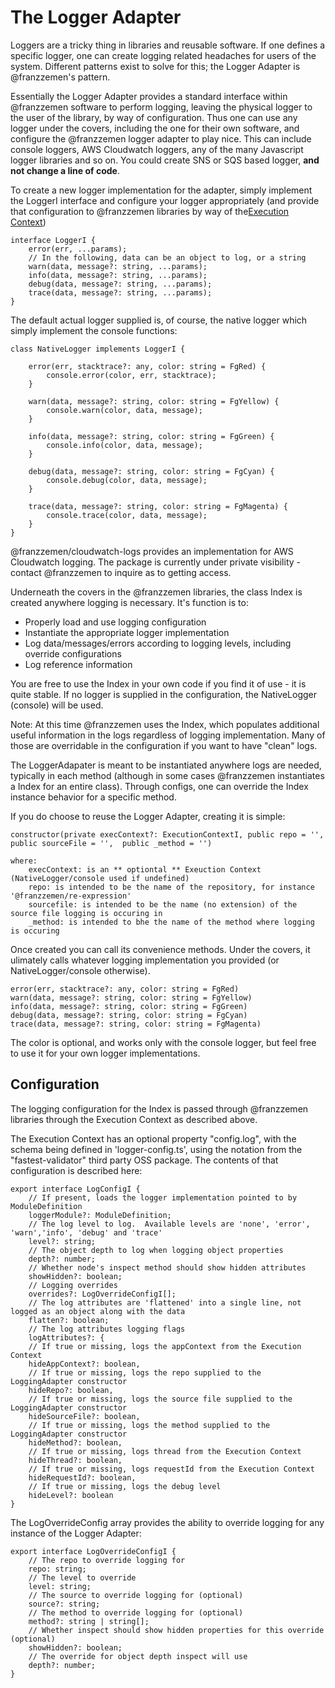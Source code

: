 # The Logger Adapter
Loggers are a tricky thing in libraries and reusable software.  If one defines a specific logger, one can create 
logging related headaches for users of the system.  Different patterns exist to solve for this; the Logger Adapter 
is @franzzemen's pattern.

Essentially the Logger Adapter provides a standard interface within @franzzemen software to perform logging, leaving 
the physical logger to the user of the library, by way of configuration.  Thus one can use any logger under the 
covers, including the one for their own software, and configure the @franzzemen logger adapter to play nice.  This 
can include console loggers, AWS Cloudwatch loggers, any of the many Javascript logger libraries and so on.  You 
could create SNS or SQS based logger, **and not change a line of code**.

To create a new logger implementation for the adapter, simply implement the LoggerI interface and configure your 
logger appropriately (and provide that configuration to @franzzemen libraries by way of the[Execution Context](../execution-context.md))

    interface LoggerI {
        error(err, ...params);
        // In the following, data can be an object to log, or a string
        warn(data, message?: string, ...params);
        info(data, message?: string, ...params);
        debug(data, message?: string, ...params);
        trace(data, message?: string, ...params);
    }

The default actual logger supplied is, of course, the native logger which simply implement the console functions:


    class NativeLogger implements LoggerI {
    
        error(err, stacktrace?: any, color: string = FgRed) {
            console.error(color, err, stacktrace);
        }
        
        warn(data, message?: string, color: string = FgYellow) {
            console.warn(color, data, message);
        }
        
        info(data, message?: string, color: string = FgGreen) {
            console.info(color, data, message);
        }
        
        debug(data, message?: string, color: string = FgCyan) {
            console.debug(color, data, message);
        }
        
        trace(data, message?: string, color: string = FgMagenta) {
            console.trace(color, data, message);
        }       
    }
    
@franzzemen/cloudwatch-logs provides an implementation for AWS Cloudwatch logging.  The package is currently under 
private visibility - contact @franzzemen to inquire as to getting access.

Underneath the covers in the @franzzemen libraries, the class Index is created anywhere logging is necessary.
It's function is to:

- Properly load and use logging configuration
- Instantiate the appropriate logger implementation
- Log data/messages/errors according to logging levels, including override configurations
- Log reference information

You are free to use the Index in your own code if you find it of use - it is quite stable.  If no logger is 
supplied in the configuration, the NativeLogger (console) will be used.

Note:  At this time @franzzemen uses the Index, which populates additional useful information in the logs 
regardless of logging implementation.  Many of those are overridable in the configuration if you want to have 
"clean" logs.

The LoggerAdapater is meant to be instantiated anywhere logs are needed, typically in each method (although in some 
cases @franzzemen instantiates a Index for an entire class).  Through configs, one can override the 
Index instance behavior for a specific method.

If you do choose to reuse the Logger Adapter, creating it is simple:

    constructor(private execContext?: ExecutionContextI, public repo = '', public sourceFile = '',  public _method = '')

    where:
        execContext: is an ** optiontal ** Exeuction Context (NativeLogger/console used if undefined)
        repo: is intended to be the name of the repository, for instance '@franzzemen/re-expression'
        sourcefile: is intended to be the name (no extension) of the source file logging is occuring in
        _method: is intended to bhe the name of the method where logging is occuring

Once created you can call its convenience methods.  Under the covers, it ulimately calls whatever logging 
implementation you provided (or NativeLogger/console otherwise).

    error(err, stacktrace?: any, color: string = FgRed)
    warn(data, message?: string, color: string = FgYellow)
    info(data, message?: string, color: string = FgGreen)
    debug(data, message?: string, color: string = FgCyan)
    trace(data, message?: string, color: string = FgMagenta) 

The color is optional, and works only with the console logger, but feel free to use it for your own logger implementations.

## Configuration
The logging configuration for the Index is passed through @franzzemen libraries through the Execution 
Context as described above.

The Execution Context has an optional property "config.log", with the schema being defined in 'logger-config.ts', 
using the notation from the "fastest-validator" third party OSS package.  The contents of that configuration is 
described here:

    export interface LogConfigI {
        // If present, loads the logger implementation pointed to by ModuleDefinition
        loggerModule?: ModuleDefinition;
        // The log level to log.  Available levels are 'none', 'error', 'warn','info', 'debug' and 'trace'
        level?: string;
        // The object depth to log when logging object properties
        depth?: number;
        // Whether node's inspect method should show hidden attributes
        showHidden?: boolean;
        // Logging overrides
        overrides?: LogOverrideConfigI[];
        // The log attributes are 'flattened' into a single line, not logged as an object along with the data
        flatten?: boolean;
        // The log attributes logging flags
        logAttributes?: {
        // If true or missing, logs the appContext from the Execution Context
        hideAppContext?: boolean,
        // If true or missing, logs the repo supplied to the LoggingAdapter constructor
        hideRepo?: boolean,
        // If true or missing, logs the source file supplied to the LoggingAdapter constructor
        hideSourceFile?: boolean,
        // If true or missing, logs the method supplied to the LoggingAdapter constructor
        hideMethod?: boolean,
        // If true or missing, logs thread from the Execution Context
        hideThread?: boolean,
        // If true or missing, logs requestId from the Execution Context
        hideRequestId?: boolean,
        // If true or missing, logs the debug level
        hideLevel?: boolean
    }

The LogOverrideConfig array provides the ability to override logging for any instance of the Logger Adapter:

    export interface LogOverrideConfigI {
        // The repo to override logging for
        repo: string;
        // The level to override
        level: string;
        // The source to override logging for (optional)
        source?: string;
        // The method to override logging for (optional)
        method?: string | string[];
        // Whether inspect should show hidden properties for this override (optional)
        showHidden?: boolean;
        // The override for object depth inspect will use
        depth?: number;
    }


